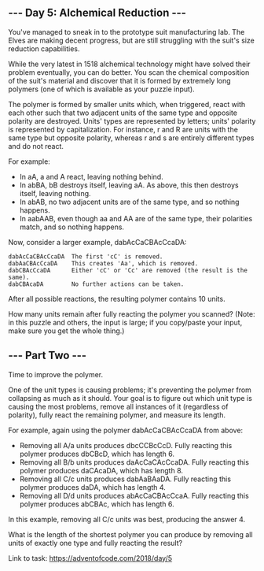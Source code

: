 ## --- Day 5: Alchemical Reduction ---
You've managed to sneak in to the prototype suit manufacturing lab. The Elves are making decent progress, but are still struggling with the suit's size reduction capabilities.

While the very latest in 1518 alchemical technology might have solved their problem eventually, you can do better. You scan the chemical composition of the suit's material and discover that it is formed by extremely long polymers (one of which is available as your puzzle input).

The polymer is formed by smaller units which, when triggered, react with each other such that two adjacent units of the same type and opposite polarity are destroyed. Units' types are represented by letters; units' polarity is represented by capitalization. For instance, r and R are units with the same type but opposite polarity, whereas r and s are entirely different types and do not react.

For example:

- In aA, a and A react, leaving nothing behind.
- In abBA, bB destroys itself, leaving aA. As above, this then destroys itself, leaving nothing.
- In abAB, no two adjacent units are of the same type, and so nothing happens.
- In aabAAB, even though aa and AA are of the same type, their polarities match, and so nothing happens.

Now, consider a larger example, dabAcCaCBAcCcaDA:
```
dabAcCaCBAcCcaDA  The first 'cC' is removed.
dabAaCBAcCcaDA    This creates 'Aa', which is removed.
dabCBAcCcaDA      Either 'cC' or 'Cc' are removed (the result is the same).
dabCBAcaDA        No further actions can be taken.
```
After all possible reactions, the resulting polymer contains 10 units.

How many units remain after fully reacting the polymer you scanned? (Note: in this puzzle and others, the input is large; if you copy/paste your input, make sure you get the whole thing.)

## --- Part Two ---
Time to improve the polymer.

One of the unit types is causing problems; it's preventing the polymer from collapsing as much as it should. Your goal is to figure out which unit type is causing the most problems, remove all instances of it (regardless of polarity), fully react the remaining polymer, and measure its length.

For example, again using the polymer dabAcCaCBAcCcaDA from above:

- Removing all A/a units produces dbcCCBcCcD. Fully reacting this polymer produces dbCBcD, which has length 6.
- Removing all B/b units produces daAcCaCAcCcaDA. Fully reacting this polymer produces daCAcaDA, which has length 8.
- Removing all C/c units produces dabAaBAaDA. Fully reacting this polymer produces daDA, which has length 4.
- Removing all D/d units produces abAcCaCBAcCcaA. Fully reacting this polymer produces abCBAc, which has length 6.

In this example, removing all C/c units was best, producing the answer 4.

What is the length of the shortest polymer you can produce by removing all units of exactly one type and fully reacting the result?

Link to task: https://adventofcode.com/2018/day/5